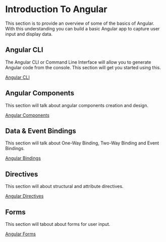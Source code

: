 # Introduction To Angular #

This section is to provide an overview of some of the basics of Angular. With this understanding you can build a basic Angular app to capture user input and display data.

## Angular CLI ##

The Angular CLI or Command Line Interface will allow you to generate Angular code from the console. This section will get you started using this.

[Angular CLI](./1-angular-cli)

## Angular Components ##

This section will talk about angular components creation and design.

[Angular Components](./2-components)

## Data &amp; Event Bindings ##

This section will talk about One-Way Binding, Two-Way Binding and Event Bindings.

[Angular Bindings](./3-binding)

## Directives ##

This section will about structural and attribute directives.

[Angular Directives](./4-directives)

## Forms ##

This section will tabout about forms for user input.

[Angular Forms](./5-forms)